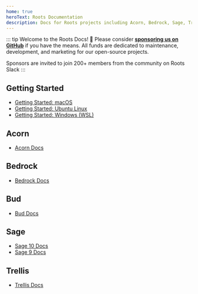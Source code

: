 ```yaml
---
home: true
heroText: Roots Documentation
description: Docs for Roots projects including Acorn, Bedrock, Sage, Trellis, and our Getting Started Guides
---
```


::: tip Welcome to the Roots Docs! 👋
Please consider [**sponsoring us on GitHub**](https://github.com/sponsors/roots) if you have the means. All funds are dedicated to maintenance, development, and marketing for our open-source projects.

Sponsors are invited to join 200+ members from the community on Roots Slack
:::

## Getting Started

* [Getting Started: macOS](getting-started/macos.md)
* [Getting Started: Ubuntu Linux](getting-started/ubuntu-linux.md)
* [Getting Started: Windows (WSL)](getting-started/windows.md)

## Acorn

* [Acorn Docs](acorn/2.x/installation.md)

## Bedrock

* [Bedrock Docs](bedrock/master/installation.md)

## Bud

* [Bud Docs](https://bud.js.org/)

## Sage

* [Sage 10 Docs](sage/10.x/installation.md)
* [Sage 9 Docs](sage/9.x/installation.md)

## Trellis

* [Trellis Docs](trellis/master/installation.md)
